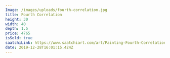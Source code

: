 ```yaml
---
Image: /images/uploads/fourth-correlation.jpg
title: Fourth Correlation
height: 30
width: 40
depth: 1.5
price: 4765
isSold: true
saatchiLink: https://www.saatchiart.com/art/Painting-Fourth-Correlation/189576/3670033/view
date: 2019-12-28T16:01:15.424Z
---
```

